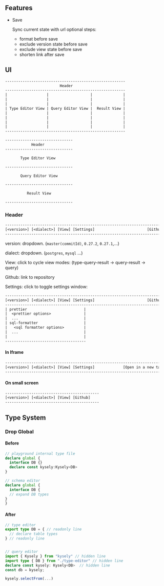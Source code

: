 ## Features

* Save
  
  Sync current state with url
  optional steps:
  * format before save
  * exclude version state before save
  * exclude view state before save
  * shorten link after save


## UI
```txt
-------------------------------------------------------
                         Header
-------------------------------------------------------
|                  |                   |              |
|                  |                   |              |
|                  |                   |              |
| Type Editor View | Query Editor View |  Result View |
|                  |                   |              |
|                  |                   |              |
|                  |                   |              |
|                  |                   |              |
-------------------------------------------------------
```

```txt
-------------------------------
            Header
-------------------------------

       Type Editor View

-------------------------------

       Query Editor View

-------------------------------

          Result View

-------------------------------
```

### Header
```txt
------------------------------------------------------------------------
[<version>] [<dialect>] [View] [Settings]                        [Github]
------------------------------------------------------------------------
```

version: dropdown. (`master(commitId)`, `0.27.2`, `0.27.1`,...)

dialect: dropdown. (`postgres`, `mysql` ...)

View: click to cycle view modes: (type-query-result -> query-result -> query)

Github: link to repository

Settings: click to toggle settings window:

```txt
------------------------------------------------------------------------
[<version>] [<dialect>] [View] [Settings]                        [Github]
------------------------------------------------------------------------
| prettier                          |
|  <prettier options>               |
|  ...                              |
| sql-formatter                     |
|   <sql formatter options>         |
|  ...                              |
|                                   |
-------------------------------------
```

#### In Iframe
```txt
------------------------------------------------------------------------
[<version>] [<dialect>] [View] [Settings]             [Open in a new tab icon]
------------------------------------------------------------------------
```


#### On small screen
```txt
-------------------------------------------
[<version>] [<dialect>] [View] [Github]
-------------------------------------------
```



## Type System

### Drop Global

#### Before
```ts
// playground internal type file
declare global {
  interface DB {}
  declare const kysely:Kysely<DB>
}
```

```ts
// schema editor
declare global {
  interface DB {
  // expand DB types
}
}
```

#### After

```ts
// type editor
export type DB = { // readonly line
  // declare table types
} // readonly line


// query editor
import { Kysely } from "kysely" // hidden line 
import type { DB } from "./type-editor" // hidden line
declare const kysely: Kysely<DB>  // hidden line
const db = kysely;

kysely.selectFrom(...)
```



